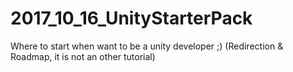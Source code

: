 # 2017_10_16_UnityStarterPack
Where to start when want to be a unity developer ;) (Redirection &amp; Roadmap, it is not an other tutorial)
